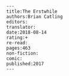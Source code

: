 
    ---
    title:The Erstwhile
    authors:Brian Catling
    editors:
    translator:
    date:2018-08-14
    rating:+
    re-read:
    pages:463
    non-fiction:
    comic:
    published:2017
    ---

    